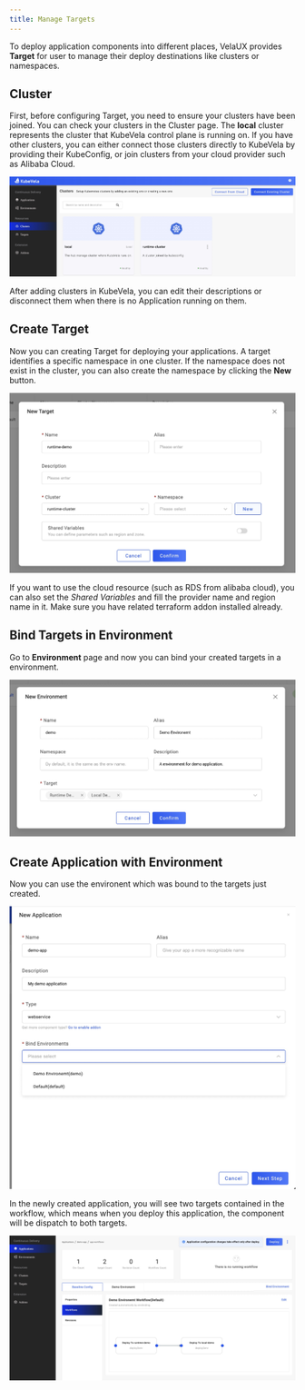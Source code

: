 ```yaml
---
title: Manage Targets
---
```


To deploy application components into different places, VelaUX provides **Target** for user to manage their deploy destinations like clusters or namespaces.

## Cluster

First, before configuring Target, you need to ensure your clusters have been joined. You can check your clusters in the Cluster page. The **local** cluster represents the cluster that KubeVela control plane is running on. If you have other clusters, you can either connect those clusters directly to KubeVela by providing their KubeConfig, or join clusters from your cloud provider such as Alibaba Cloud.

![manage-clusters](../../../resources/manage-clusters.jpg)

After adding clusters in KubeVela, you can edit their descriptions or disconnect them when there is no Application running on them.

## Create Target

Now you can creating Target for deploying your applications. A target identifies a specific namespace in one cluster. If the namespace does not exist in the cluster, you can also create the namespace by clicking the **New** button.

![new-target](../../../resources/new-target.jpg)

If you want to use the cloud resource (such as RDS from alibaba cloud), you can also set the *Shared Variables* and fill the provider name and region name in it. Make sure you have related terraform addon installed already.

## Bind Targets in Environment

Go to **Environment** page and now you can bind your created targets in a environment.

![new-environment](../../../resources/new-environment.jpg)

## Create Application with Environment

Now you can use the environent which was bound to the targets just created.

![bind-env-to-app](../../../resources/bind-env-to-app.jpg)

In the newly created application, you will see two targets contained in the workflow, which means when you deploy this application, the component will be dispatch to both targets.

![app-with-target](../../../resources/app-with-target.jpg)
